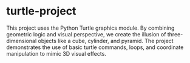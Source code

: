 # turtle-project
This project uses the Python Turtle graphics module. By combining geometric logic and visual perspective, we create the illusion of three-dimensional objects like a cube, cylinder, and pyramid. The project demonstrates the use of basic turtle commands, loops, and coordinate manipulation to mimic 3D visual effects.
